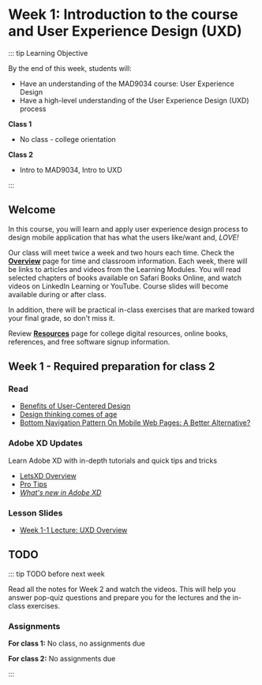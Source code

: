 # Week 1: Introduction to the course and User Experience Design (UXD)

::: tip Learning Objective

By the end of this week, students will:

- Have an understanding of the MAD9034 course: User Experience Design
- Have a high-level understanding of the User Experience Design (UXD) process

**Class 1** 
- No class - college orientation

**Class 2**
- Intro to MAD9034, Intro to UXD

:::

## Welcome

In this course, you will learn and apply user experience design process to design mobile application that has what the users like/want and, _LOVE!_

Our class will meet twice a week and two hours each time. Check the [**Overview**](../../overview/) page for time and classroom information. Each week, there will be links to articles and videos from the Learning Modules. You will read selected chapters of books available on Safari Books Online, and watch videos on LinkedIn Learning or YouTube. Course slides will become available during or after class. 

In addition, there will be practical in-class exercises that are marked toward your final grade, so don't miss it.

Review [**Resources**](../../resources/) page for college digital resources, online books, references, and free software signup information.


## Week 1 - Required preparation for class 2

### Read

- [Benefits of User-Centered Design](http://www.usability.gov/what-and-why/benefits-of-ucd.html)
- [Design thinking comes of age](https://hbr.org/2015/09/design-thinking-comes-of-age)
- [Bottom Navigation Pattern On Mobile Web Pages: A Better Alternative?](https://www.smashingmagazine.com/2019/08/bottom-navigation-pattern-mobile-web-pages/)


### Adobe XD Updates

Learn Adobe XD with in-depth tutorials and quick tips and tricks
- [LetsXD Overview](https://letsxd.com)
- [Pro Tips](https://letsxd.com/protips)
- [*What's new in Adobe XD*](https://helpx.adobe.com/ca/xd/help/whats-new.html)


### Lesson Slides

- [Week 1-1 Lecture: UXD Overview](https://drive.google.com/drive/folders/1NIPEEpSmhYMkEWt5WsQyFekJgUcB-2-y)


## TODO

::: tip TODO before next week

Read all the notes for Week 2 and watch the videos. This will help you answer pop-quiz questions and prepare you for the lectures and the in-class exercises.

### Assignments

**For class 1:**
No class, no assignments due

**For class 2:**
No assignments due

:::
